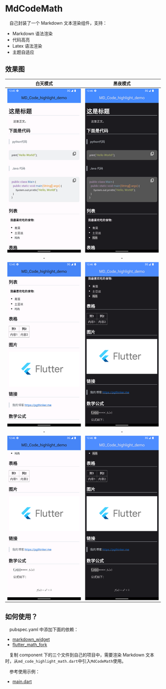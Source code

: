 # MdCodeMath

&emsp;自己封装了一个 Markdown 文本渲染组件，支持：

- Markdown 语法渲染
- 代码高亮
- Latex 语法渲染
- 主题自适应

## 效果图

|       白天模式        |       黑夜模式        |
| :-------------------: | :-------------------: |
| ![](doc/images/1.png) | ![](doc/images/4.png) |
|           -           |           -           |
| ![](doc/images/2.png) | ![](doc/images/5.png) |
|           -           |           -           |
| ![](doc/images/3.png) | ![](doc/images/6.png) |

## 如何使用？

&emsp;pubspec.yaml 中添加下面的依赖：

- [markdown_widget](https://pub.dev/packages/markdown_widget)
- [flutter_math_fork](https://pub.dev/packages/flutter_math_fork)

&emsp;复制 component 下的三个文件到自己的项目中，需要渲染 Markdown
文本时，从`md_code_highlight_math.dart`中引入`MdCodeMath`使用。

&emsp;参考使用示例：

- [main.dart](https://github.com/NingNing0111/flutter-markdown-view/blob/master/lib/main.dart)
